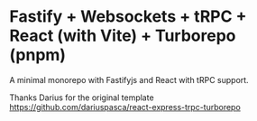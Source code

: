 # Fastify + Websockets + tRPC + React (with Vite) + Turborepo (pnpm)

A minimal monorepo with Fastifyjs and React with tRPC support.

Thanks Darius for the original template
https://github.com/dariuspasca/react-express-trpc-turborepo
